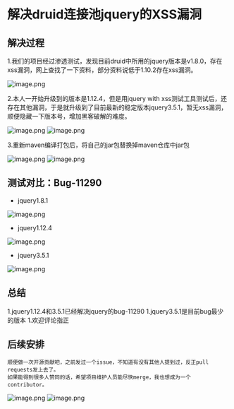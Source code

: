 # 解决druid连接池jquery的XSS漏洞


## 解决过程
1.我们的项目经过渗透测试，发现目前druid中所用的jquery版本是v1.8.0，存在xss漏洞，网上查找了一下资料，部分资料说低于1.10.2存在xss漏洞。

![image.png](https://cdn.nlark.com/yuque/0/2020/png/1318615/1596772326070-b7192b34-822e-44fd-8d36-ad8e5313fdcd.png#align=left&display=inline&height=516&margin=%5Bobject%20Object%5D&name=image.png&originHeight=1031&originWidth=1920&size=224361&status=done&style=none&width=960)

2.本人一开始升级到的版本是1.12.4，但是用jquery with xss测试工具测试后，还存在其他漏洞，于是就升级到了目前最新的稳定版本jquery3.5.1，暂无xss漏洞， 顺便隐藏一下版本号，增加黑客破解的难度。

![image.png](https://cdn.nlark.com/yuque/0/2020/png/1318615/1596790879660-db275378-6174-4f7b-93f7-bb454a2dbe66.png#align=left&display=inline&height=375&margin=%5Bobject%20Object%5D&name=image.png&originHeight=749&originWidth=1824&size=278501&status=done&style=none&width=912)
![image.png](https://cdn.nlark.com/yuque/0/2020/png/1318615/1596786843215-d7c95eef-b6a6-43f9-9d08-d9bfb1a83be5.png#align=left&display=inline&height=340&margin=%5Bobject%20Object%5D&name=image.png&originHeight=680&originWidth=1910&size=142294&status=done&style=none&width=955)

3.重新maven编译打包后，将自己的jar包替换掉maven仓库中jar包

![image.png](https://cdn.nlark.com/yuque/0/2020/png/1318615/1596774649108-46b3464e-287d-4f00-b64b-f9175de9cae7.png#align=left&display=inline&height=238&margin=%5Bobject%20Object%5D&name=image.png&originHeight=475&originWidth=1221&size=77582&status=done&style=none&width=610.5)
![image.png](https://cdn.nlark.com/yuque/0/2020/png/1318615/1596774686554-d082af5f-6129-4050-9ba5-36dd93e22e12.png#align=left&display=inline&height=241&margin=%5Bobject%20Object%5D&name=image.png&originHeight=481&originWidth=1251&size=77468&status=done&style=none&width=625.5)

## 测试对比：Bug-11290

- jquery1.8.1

![image.png](https://cdn.nlark.com/yuque/0/2020/png/1318615/1596780703533-308345b9-9bd4-4b13-b747-a614727771b7.png#align=left&display=inline&height=363&margin=%5Bobject%20Object%5D&name=image.png&originHeight=725&originWidth=1296&size=92548&status=done&style=none&width=648)

- jquery1.12.4

![image.png](https://cdn.nlark.com/yuque/0/2020/png/1318615/1596780820988-61495b61-7248-4ab0-9691-3d625ba8368b.png#align=left&display=inline&height=228&margin=%5Bobject%20Object%5D&name=image.png&originHeight=455&originWidth=1296&size=56230&status=done&style=none&width=648)

- jquery3.5.1

![image.png](https://cdn.nlark.com/yuque/0/2020/png/1318615/1596787021027-07a8c007-a352-48d6-b69c-e30ecdab8cba.png#align=left&display=inline&height=261&margin=%5Bobject%20Object%5D&name=image.png&originHeight=522&originWidth=1296&size=50693&status=done&style=none&width=648)





## 总结

1.jquery1.12.4和3.5.1已经解决jquery的bug-11290
1.jquery3.5.1是目前bug最少的版本
1.欢迎评论指正




## 后续安排
    顺便做一次开源贡献吧，之前发过一个issue，不知道有没有其他人提到过，反正pull requests发上去了。
    如果能得到很多人赞同的话，希望项目维护人员能尽快merge，我也想成为一个contributor。
![image.png](https://cdn.nlark.com/yuque/0/2020/png/1318615/1596788880998-d78be19d-a06a-45ff-b3ba-13b4725ad895.png#align=left&display=inline&height=354&margin=%5Bobject%20Object%5D&name=image.png&originHeight=708&originWidth=1787&size=97023&status=done&style=none&width=893.5)
![image.png](https://cdn.nlark.com/yuque/0/2020/png/1318615/1596790257129-3effc0ad-ef8c-4665-b514-54ae72f74c91.png#align=left&display=inline&height=396&margin=%5Bobject%20Object%5D&name=image.png&originHeight=792&originWidth=1892&size=172289&status=done&style=none&width=946)


